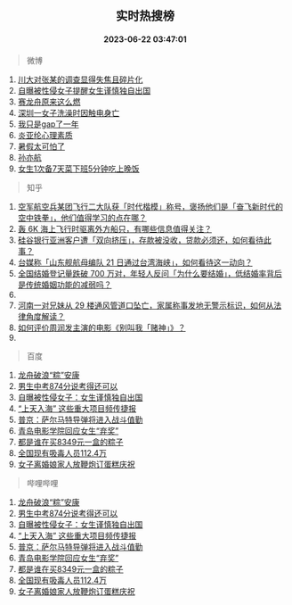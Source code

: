 <div align="center"><h2>实时热搜榜</h2><h4>2023-06-22 03:47:01</h4></div>

> 微博  

1. [川大对张某的调查显得失焦且碎片化](https://s.weibo.com/weibo?q=%23%E5%B7%9D%E5%A4%A7%E5%AF%B9%E5%BC%A0%E6%9F%90%E7%9A%84%E8%B0%83%E6%9F%A5%E6%98%BE%E5%BE%97%E5%A4%B1%E7%84%A6%E4%B8%94%E7%A2%8E%E7%89%87%E5%8C%96%23&t=31&band_rank=1&Refer=top)<br />
2. [自曝被性侵女子提醒女生谨慎独自出国](https://s.weibo.com/weibo?q=%23%E8%87%AA%E6%9B%9D%E8%A2%AB%E6%80%A7%E4%BE%B5%E5%A5%B3%E5%AD%90%E6%8F%90%E9%86%92%E5%A5%B3%E7%94%9F%E8%B0%A8%E6%85%8E%E7%8B%AC%E8%87%AA%E5%87%BA%E5%9B%BD%23&t=31&band_rank=2&Refer=top)<br />
3. [赛龙舟原来这么燃](https://s.weibo.com/weibo?q=%23%E8%B5%9B%E9%BE%99%E8%88%9F%E5%8E%9F%E6%9D%A5%E8%BF%99%E4%B9%88%E7%87%83%23&t=31&band_rank=3&Refer=top)<br />
4. [深圳一女子洗澡时因触电身亡](https://s.weibo.com/weibo?q=%23%E6%B7%B1%E5%9C%B3%E4%B8%80%E5%A5%B3%E5%AD%90%E6%B4%97%E6%BE%A1%E6%97%B6%E5%9B%A0%E8%A7%A6%E7%94%B5%E8%BA%AB%E4%BA%A1%23&t=31&band_rank=4&Refer=top)<br />
5. [我只是gap了一年](https://s.weibo.com/weibo?q=%E6%88%91%E5%8F%AA%E6%98%AFgap%E4%BA%86%E4%B8%80%E5%B9%B4&t=31&band_rank=5&Refer=top)<br />
6. [炎亚纶心理素质](https://s.weibo.com/weibo?q=%23%E7%82%8E%E4%BA%9A%E7%BA%B6%E5%BF%83%E7%90%86%E7%B4%A0%E8%B4%A8%23&t=31&band_rank=6&Refer=top)<br />
7. [暑假太可怕了](https://s.weibo.com/weibo?q=%E6%9A%91%E5%81%87%E5%A4%AA%E5%8F%AF%E6%80%95%E4%BA%86&t=31&band_rank=7&Refer=top)<br />
8. [孙亦航](https://s.weibo.com/weibo?q=%E5%AD%99%E4%BA%A6%E8%88%AA&t=31&band_rank=8&Refer=top)<br />
9. [女生1次备7天菜下班5分钟吃上晚饭](https://s.weibo.com/weibo?q=%23%E5%A5%B3%E7%94%9F1%E6%AC%A1%E5%A4%877%E5%A4%A9%E8%8F%9C%E4%B8%8B%E7%8F%AD5%E5%88%86%E9%92%9F%E5%90%83%E4%B8%8A%E6%99%9A%E9%A5%AD%23&t=31&band_rank=9&Refer=top)<br />

> 知乎  

1. [空军航空兵某团飞行二大队获「时代楷模」称号，褒扬他们是「奋飞新时代的空中铁拳」，他们值得学习的点在哪？](https://www.zhihu.com/question/607609756)<br />
2. [轰 6K 海上飞行时驱离外方船只，有哪些信息值得关注？](https://www.zhihu.com/question/607773769)<br />
3. [硅谷银行亚洲客户遭「双向挤压」，存款被没收，贷款必须还，如何看待此事？](https://www.zhihu.com/question/607811714)<br />
4. [台媒称「山东舰航母编队 21 日通过台湾海峡」，如何看待这一动向？](https://www.zhihu.com/question/607809103)<br />
5. [全国结婚登记量跌破 700 万对，年轻人反问「为什么要结婚」，低结婚率背后是传统婚姻功能的减弱吗？](https://www.zhihu.com/question/607794507)<br />
6. []()<br />
7. [河南一对兄妹从 29 楼通风管道口坠亡，家属称事发地无警示标识，如何从法律角度解读？](https://www.zhihu.com/question/607786666)<br />
8. [如何评价周润发主演的电影《别叫我「赌神」》？](https://www.zhihu.com/question/607437807)<br />
9. []()<br />

> 百度  

1. [龙舟破浪“粽”安康](https://www.baidu.com/s?wd=%E9%BE%99%E8%88%9F%E7%A0%B4%E6%B5%AA%E2%80%9C%E7%B2%BD%E2%80%9D%E5%AE%89%E5%BA%B7&sa=fyb_news&rsv_dl=fyb_news)<br />
2. [男生中考874分说考得还可以](https://www.baidu.com/s?wd=%E7%94%B7%E7%94%9F%E4%B8%AD%E8%80%83874%E5%88%86%E8%AF%B4%E8%80%83%E5%BE%97%E8%BF%98%E5%8F%AF%E4%BB%A5&sa=fyb_news&rsv_dl=fyb_news)<br />
3. [自曝被性侵女子：女生谨慎独自出国](https://www.baidu.com/s?wd=%E8%87%AA%E6%9B%9D%E8%A2%AB%E6%80%A7%E4%BE%B5%E5%A5%B3%E5%AD%90%EF%BC%9A%E5%A5%B3%E7%94%9F%E8%B0%A8%E6%85%8E%E7%8B%AC%E8%87%AA%E5%87%BA%E5%9B%BD&sa=fyb_news&rsv_dl=fyb_news)<br />
4. [“上天入海” 这些重大项目频传捷报](https://www.baidu.com/s?wd=%E2%80%9C%E4%B8%8A%E5%A4%A9%E5%85%A5%E6%B5%B7%E2%80%9D+%E8%BF%99%E4%BA%9B%E9%87%8D%E5%A4%A7%E9%A1%B9%E7%9B%AE%E9%A2%91%E4%BC%A0%E6%8D%B7%E6%8A%A5&sa=fyb_news&rsv_dl=fyb_news)<br />
5. [普京：萨尔马特导弹将进入战斗值勤](https://www.baidu.com/s?wd=%E6%99%AE%E4%BA%AC%EF%BC%9A%E8%90%A8%E5%B0%94%E9%A9%AC%E7%89%B9%E5%AF%BC%E5%BC%B9%E5%B0%86%E8%BF%9B%E5%85%A5%E6%88%98%E6%96%97%E5%80%BC%E5%8B%A4&sa=fyb_news&rsv_dl=fyb_news)<br />
6. [青岛电影学院回应女生“弃奖”](https://www.baidu.com/s?wd=%E9%9D%92%E5%B2%9B%E7%94%B5%E5%BD%B1%E5%AD%A6%E9%99%A2%E5%9B%9E%E5%BA%94%E5%A5%B3%E7%94%9F%E2%80%9C%E5%BC%83%E5%A5%96%E2%80%9D&sa=fyb_news&rsv_dl=fyb_news)<br />
7. [都是谁在买8349元一盒的粽子](https://www.baidu.com/s?wd=%E9%83%BD%E6%98%AF%E8%B0%81%E5%9C%A8%E4%B9%B08349%E5%85%83%E4%B8%80%E7%9B%92%E7%9A%84%E7%B2%BD%E5%AD%90&sa=fyb_news&rsv_dl=fyb_news)<br />
8. [全国现有吸毒人员112.4万](https://www.baidu.com/s?wd=%E5%85%A8%E5%9B%BD%E7%8E%B0%E6%9C%89%E5%90%B8%E6%AF%92%E4%BA%BA%E5%91%98112.4%E4%B8%87&sa=fyb_news&rsv_dl=fyb_news)<br />
9. [女子离婚娘家人放鞭炮订蛋糕庆祝](https://www.baidu.com/s?wd=%E5%A5%B3%E5%AD%90%E7%A6%BB%E5%A9%9A%E5%A8%98%E5%AE%B6%E4%BA%BA%E6%94%BE%E9%9E%AD%E7%82%AE%E8%AE%A2%E8%9B%8B%E7%B3%95%E5%BA%86%E7%A5%9D&sa=fyb_news&rsv_dl=fyb_news)<br />

> 哔哩哔哩  

1. [龙舟破浪“粽”安康](https://www.baidu.com/s?wd=%E9%BE%99%E8%88%9F%E7%A0%B4%E6%B5%AA%E2%80%9C%E7%B2%BD%E2%80%9D%E5%AE%89%E5%BA%B7&sa=fyb_news&rsv_dl=fyb_news)<br />
2. [男生中考874分说考得还可以](https://www.baidu.com/s?wd=%E7%94%B7%E7%94%9F%E4%B8%AD%E8%80%83874%E5%88%86%E8%AF%B4%E8%80%83%E5%BE%97%E8%BF%98%E5%8F%AF%E4%BB%A5&sa=fyb_news&rsv_dl=fyb_news)<br />
3. [自曝被性侵女子：女生谨慎独自出国](https://www.baidu.com/s?wd=%E8%87%AA%E6%9B%9D%E8%A2%AB%E6%80%A7%E4%BE%B5%E5%A5%B3%E5%AD%90%EF%BC%9A%E5%A5%B3%E7%94%9F%E8%B0%A8%E6%85%8E%E7%8B%AC%E8%87%AA%E5%87%BA%E5%9B%BD&sa=fyb_news&rsv_dl=fyb_news)<br />
4. [“上天入海” 这些重大项目频传捷报](https://www.baidu.com/s?wd=%E2%80%9C%E4%B8%8A%E5%A4%A9%E5%85%A5%E6%B5%B7%E2%80%9D+%E8%BF%99%E4%BA%9B%E9%87%8D%E5%A4%A7%E9%A1%B9%E7%9B%AE%E9%A2%91%E4%BC%A0%E6%8D%B7%E6%8A%A5&sa=fyb_news&rsv_dl=fyb_news)<br />
5. [普京：萨尔马特导弹将进入战斗值勤](https://www.baidu.com/s?wd=%E6%99%AE%E4%BA%AC%EF%BC%9A%E8%90%A8%E5%B0%94%E9%A9%AC%E7%89%B9%E5%AF%BC%E5%BC%B9%E5%B0%86%E8%BF%9B%E5%85%A5%E6%88%98%E6%96%97%E5%80%BC%E5%8B%A4&sa=fyb_news&rsv_dl=fyb_news)<br />
6. [青岛电影学院回应女生“弃奖”](https://www.baidu.com/s?wd=%E9%9D%92%E5%B2%9B%E7%94%B5%E5%BD%B1%E5%AD%A6%E9%99%A2%E5%9B%9E%E5%BA%94%E5%A5%B3%E7%94%9F%E2%80%9C%E5%BC%83%E5%A5%96%E2%80%9D&sa=fyb_news&rsv_dl=fyb_news)<br />
7. [都是谁在买8349元一盒的粽子](https://www.baidu.com/s?wd=%E9%83%BD%E6%98%AF%E8%B0%81%E5%9C%A8%E4%B9%B08349%E5%85%83%E4%B8%80%E7%9B%92%E7%9A%84%E7%B2%BD%E5%AD%90&sa=fyb_news&rsv_dl=fyb_news)<br />
8. [全国现有吸毒人员112.4万](https://www.baidu.com/s?wd=%E5%85%A8%E5%9B%BD%E7%8E%B0%E6%9C%89%E5%90%B8%E6%AF%92%E4%BA%BA%E5%91%98112.4%E4%B8%87&sa=fyb_news&rsv_dl=fyb_news)<br />
9. [女子离婚娘家人放鞭炮订蛋糕庆祝](https://www.baidu.com/s?wd=%E5%A5%B3%E5%AD%90%E7%A6%BB%E5%A9%9A%E5%A8%98%E5%AE%B6%E4%BA%BA%E6%94%BE%E9%9E%AD%E7%82%AE%E8%AE%A2%E8%9B%8B%E7%B3%95%E5%BA%86%E7%A5%9D&sa=fyb_news&rsv_dl=fyb_news)<br />
